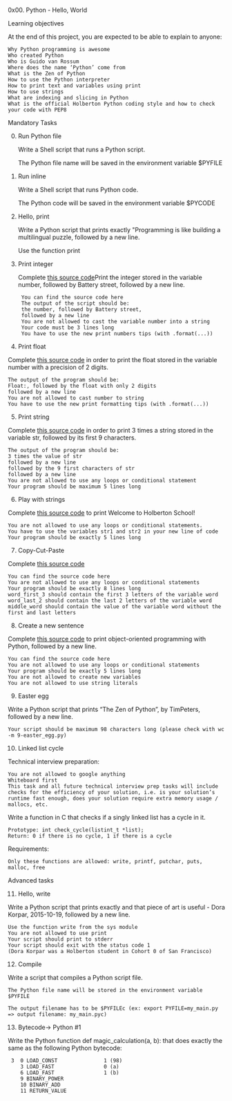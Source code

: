 0x00. Python - Hello, World

Learning objectives

At the end of this project, you are expected to be able to explain to anyone:

    Why Python programming is awesome
    Who created Python
    Who is Guido van Rossum
    Where does the name ‘Python’ come from
    What is the Zen of Python
    How to use the Python interpreter
    How to print text and variables using print
    How to use strings
    What are indexing and slicing in Python
    What is the official Holberton Python coding style and how to check your code with PEP8
Mandatory Tasks

0. Run Python file

    Write a Shell script that runs a Python script.

    The Python file name will be saved in the environment variable $PYFILE
1. Run inline

    Write a Shell script that runs Python code.

    The Python code will be saved in the environment variable $PYCODE
2. Hello, print

    Write a Python script that prints exactly "Programming is like building a multilingual puzzle, followed by a new line.

    Use the function print
3. Print integer

    Complete [this source code](https://github.com/holbertonschool/0x00.py/blob/master/3-print_number.py)Print the integer stored in the variable number, followed by Battery street, followed by a new line.

        You can find the source code here
        The output of the script should be:
        the number, followed by Battery street,
        followed by a new line
        You are not allowed to cast the variable number into a string
        Your code must be 3 lines long
        You have to use the new print numbers tips (with .format(...))
4. Print float

Complete [this source code](https://github.com/holbertonschool/0x00.py/blob/master/4-print_float.py) in order to print the float stored in the variable number with a precision of 2 digits.

    The output of the program should be:
	Float:, followed by the float with only 2 digits
	followed by a new line
    You are not allowed to cast number to string
    You have to use the new print formatting tips (with .format(...))
5. Print string

Complete [this source code](https://github.com/holbertonschool/0x00.py/blob/master/5-print_string.py) in order to print 3 times a string stored in the variable str, followed by its first 9 characters.

    The output of the program should be:
	3 times the value of str
	followed by a new line
	followed by the 9 first characters of str
	followed by a new line
    You are not allowed to use any loops or conditional statement
    Your program should be maximum 5 lines long
6. Play with strings

Complete [this source code](https://github.com/holbertonschool/0x00.py/blob/master/6-concat.py) to print Welcome to Holberton School!

    You are not allowed to use any loops or conditional statements.
    You have to use the variables str1 and str2 in your new line of code
    Your program should be exactly 5 lines long
7. Copy-Cut-Paste

Complete [this source code](https://github.com/holbertonschool/0x00.py/blob/master/7-edges.py)

    You can find the source code here
    You are not allowed to use any loops or conditional statements
    Your program should be exactly 8 lines long
    word_first_3 should contain the first 3 letters of the variable word
    word_last_2 should contain the last 2 letters of the variable word
    middle_word should contain the value of the variable word without the first and last letters
8. Create a new sentence

Complete [this source code](https://github.com/holbertonschool/0x00.py/blob/master/8-concat_edges.py) to print object-oriented programming with Python, followed by a new line.

    You can find the source code here
    You are not allowed to use any loops or conditional statements
    Your program should be exactly 5 lines long
    You are not allowed to create new variables
    You are not allowed to use string literals
9. Easter egg

Write a Python script that prints “The Zen of Python”, by TimPeters, followed by a new line.

    Your script should be maximum 98 characters long (please check with wc -m 9-easter_egg.py)
10. Linked list cycle

Technical interview preparation:

    You are not allowed to google anything
    Whiteboard first
    This task and all future technical interview prep tasks will include checks for the efficiency of your solution, i.e. is your solution’s runtime fast enough, does your solution require extra memory usage / mallocs, etc.

Write a function in C that checks if a singly linked list has a cycle in it.

    Prototype: int check_cycle(listint_t *list);
    Return: 0 if there is no cycle, 1 if there is a cycle

Requirements:

    Only these functions are allowed: write, printf, putchar, puts, malloc, free
Advanced tasks

11. Hello, write

Write a Python script that prints exactly and that piece of art is useful - Dora Korpar, 2015-10-19, followed by a new line.

    Use the function write from the sys module
    You are not allowed to use print
    Your script should print to stderr
    Your script should exit with the status code 1
    (Dora Korpar was a Holberton student in Cohort 0 of San Francisco)
12. Compile

Write a script that compiles a Python script file.

	The Python file name will be stored in the environment variable $PYFILE

	The output filename has to be $PYFILEc (ex: export PYFILE=my_main.py => output filename: my_main.pyc)
13. Bytecode-> Python #1

Write the Python function def magic_calculation(a, b): that does exactly the same as the following Python bytecode:

	 3	0 LOAD_CONST               1 (98)
		3 LOAD_FAST                0 (a)
		6 LOAD_FAST                1 (b)
		9 BINARY_POWER
		10 BINARY_ADD
		11 RETURN_VALUE
